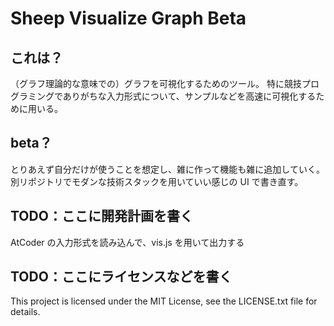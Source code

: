 # Sheep Visualize Graph Beta

## これは？

（グラフ理論的な意味での）グラフを可視化するためのツール。
特に競技プログラミングでありがちな入力形式について、サンプルなどを高速に可視化するために用いる。

## beta？

とりあえず自分だけが使うことを想定し、雑に作って機能も雑に追加していく。
別リポジトリでモダンな技術スタックを用いていい感じの UI で書き直す。

## TODO：ここに開発計画を書く

AtCoder の入力形式を読み込んで、vis.js を用いて出力する

## TODO：ここにライセンスなどを書く

This project is licensed under the MIT License, see the LICENSE.txt file for details.
